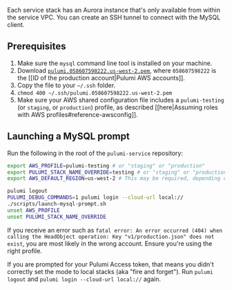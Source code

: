Each service stack has an Aurora instance that's only available from within the service VPC. You can create an SSH tunnel to connect with the MySQL client.

## Prerequisites
1. Make sure the `mysql` command line tool is installed on your machine.
2. Download [`pulumi.058607598222.us-west-2.pem`](https://drive.google.com/open?id=0B_ivBLhaCF_ceHIxRWpsM1NSbzg), where `058607598222` is the [[ID of the production account|Pulumi AWS accounts]].
3. Copy the file to your `~/.ssh` folder.
4. `chmod 400 ~/.ssh/pulumi.058607598222.us-west-2.pem`
5. Make sure your AWS shared configuration file includes a `pulumi-testing` (or `staging`, or `production`) profile, as described [[here|Assuming roles with AWS profiles#reference-awsconfig]].

## Launching a MySQL prompt

Run the following in the root of the `pulumi-service` repository:
```bash
export AWS_PROFILE=pulumi-testing # or "staging" or "production"
export PULUMI_STACK_NAME_OVERRIDE=testing # or "staging" or "production"
export AWS_DEFAULT_REGION=us-west-2 # This may be required, depending on how your profile is configured

pulumi logout
PULUMI_DEBUG_COMMANDS=1 pulumi login --cloud-url local://
./scripts/launch-mysql-prompt.sh
unset AWS_PROFILE
unset PULUMI_STACK_NAME_OVERRIDE
```

If you receive an error such as `fatal error: An error occurred (404) when calling the HeadObject operation: Key "v1/production.json" does not exist`, you are most likely in the wrong account. Ensure you're using the right profile.

If you are prompted for your Pulumi Access token, that means you didn't correctly set the mode to local stacks (aka "fire and forget"). Run `pulumi logout` and `pulumi login --cloud-url local://` again.